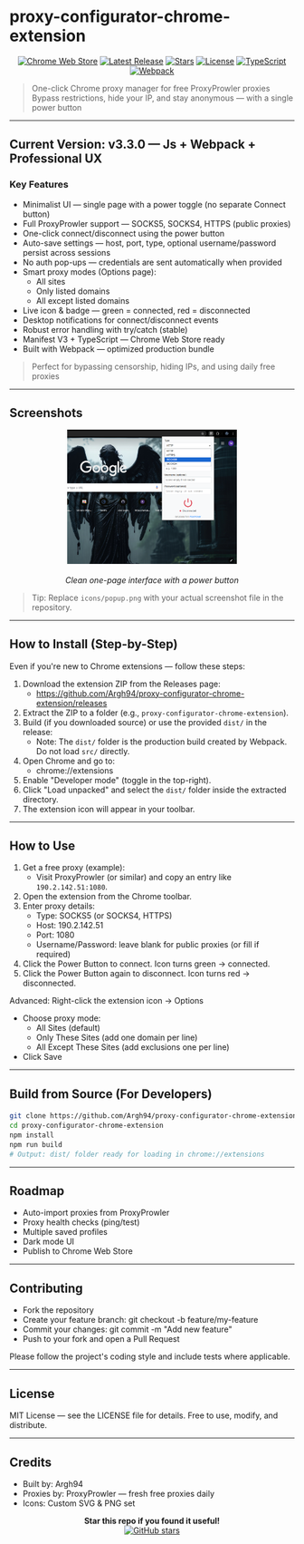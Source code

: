 # proxy-configurator-chrome-extension

<div align="center">

[![Chrome Web Store](https://img.shields.io/badge/Chrome-Add%20to%20Chrome-4CAF50?logo=google-chrome&logoColor=white)](https://chrome.google.com/webstore) [![Latest Release](https://img.shields.io/github/v/release/Argh94/ProxyProwler-VPN-Manager?label=Latest%20Release)](https://github.com/Argh94/ProxyProwler-VPN-Manager/releases) [![Stars](https://img.shields.io/github/stars/Argh94/ProxyProwler-VPN-Manager?style=social)](https://github.com/Argh94/ProxyProwler-VPN-Manager/stargazers) [![License](https://img.shields.io/github/license/Argh94/ProxyProwler-VPN-Manager)](https://github.com/Argh94/ProxyProwler-VPN-Manager/blob/main/LICENSE) [![TypeScript](https://img.shields.io/badge/TypeScript-Ready-3178C6?logo=typescript&logoColor=white)](https://www.typescriptlang.org/) [![Webpack](https://img.shields.io/badge/Built%20with-Webpack-8DD6F9?logo=webpack&logoColor=black)](https://webpack.js.org/)

</div>

> One-click Chrome proxy manager for free ProxyProwler proxies  
> Bypass restrictions, hide your IP, and stay anonymous — with a single power button

---

## Current Version: v3.3.0 — Js + Webpack + Professional UX

### Key Features
- Minimalist UI — single page with a power toggle (no separate Connect button)  
- Full ProxyProwler support — SOCKS5, SOCKS4, HTTPS (public proxies)  
- One-click connect/disconnect using the power button  
- Auto-save settings — host, port, type, optional username/password persist across sessions  
- No auth pop-ups — credentials are sent automatically when provided  
- Smart proxy modes (Options page):
  - All sites
  - Only listed domains
  - All except listed domains
- Live icon & badge — green = connected, red = disconnected  
- Desktop notifications for connect/disconnect events  
- Robust error handling with try/catch (stable)  
- Manifest V3 + TypeScript — Chrome Web Store ready  
- Built with Webpack — optimized production bundle

> Perfect for bypassing censorship, hiding IPs, and using daily free proxies

---

## Screenshots

<div align="center">
  <img src="icons/popup.png" alt="Popup UI" width="300" />
  <br><br>
  <em>Clean one-page interface with a power button</em>
</div>

> Tip: Replace `icons/popup.png` with your actual screenshot file in the repository.

---

## How to Install (Step-by-Step)

Even if you're new to Chrome extensions — follow these steps:

1. Download the extension ZIP from the Releases page:
   - https://github.com/Argh94/proxy-configurator-chrome-extension/releases
2. Extract the ZIP to a folder (e.g., `proxy-configurator-chrome-extension`).
3. Build (if you downloaded source) or use the provided `dist/` in the release:
   - Note: The `dist/` folder is the production build created by Webpack. Do not load `src/` directly.
4. Open Chrome and go to:
   - chrome://extensions
5. Enable "Developer mode" (toggle in the top-right).
6. Click "Load unpacked" and select the `dist/` folder inside the extracted directory.
7. The extension icon will appear in your toolbar.

---

## How to Use

1. Get a free proxy (example):
   - Visit ProxyProwler (or similar) and copy an entry like `190.2.142.51:1080`.
2. Open the extension from the Chrome toolbar.
3. Enter proxy details:
   - Type: SOCKS5 (or SOCKS4, HTTPS)
   - Host: 190.2.142.51
   - Port: 1080
   - Username/Password: leave blank for public proxies (or fill if required)
4. Click the Power Button to connect. Icon turns green → connected.
5. Click the Power Button again to disconnect. Icon turns red → disconnected.

Advanced: Right-click the extension icon → Options  
- Choose proxy mode:
  - All Sites (default)
  - Only These Sites (add one domain per line)
  - All Except These Sites (add exclusions one per line)  
- Click Save

---

## Build from Source (For Developers)

```bash
git clone https://github.com/Argh94/proxy-configurator-chrome-extension.git
cd proxy-configurator-chrome-extension
npm install
npm run build
# Output: dist/ folder ready for loading in chrome://extensions
```

---

## Roadmap
- Auto-import proxies from ProxyProwler
- Proxy health checks (ping/test)
- Multiple saved profiles
- Dark mode UI
- Publish to Chrome Web Store

---

## Contributing
- Fork the repository
- Create your feature branch: git checkout -b feature/my-feature
- Commit your changes: git commit -m "Add new feature"
- Push to your fork and open a Pull Request

Please follow the project's coding style and include tests where applicable.

---

## License
MIT License — see the LICENSE file for details. Free to use, modify, and distribute.

---

## Credits
- Built by: Argh94  
- Proxies by: ProxyProwler — fresh free proxies daily  
- Icons: Custom SVG & PNG set

<div align="center">
  <strong>Star this repo if you found it useful!</strong><br>
  <a href="https://github.com/Argh94/proxy-configurator-chrome-extension/stargazers">
    <img src="https://img.shields.io/github/stars/Argh94/proxy-configurator-chrome-extension?style=social" alt="GitHub stars">
  </a>
</div>
